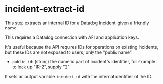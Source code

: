 # incident-extract-id

This step extracts an internal ID for a Datadog Incident, given a friendly name.

This requires a Datadog connection with API and application keys.

It's useful because the API requires IDs for operations on existing incidents, but these IDs are not exposed to users, only the "public name".

* `public_id`: (string) the numeric part of incident's identifier, for example to look up "IR-2", supply "2"

It sets an output variable `incident_id` with the internal identifier of the ID.
